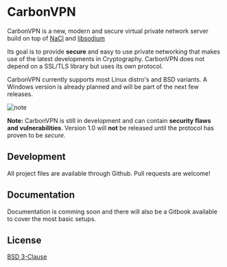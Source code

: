 
# CarbonVPN

CarbonVPN is a new, modern and secure virtual private network server
build on top of [NaCl](http://nacl.cr.yp.to/) and [libsodium](https://github.com/jedisct1/libsodium)

Its goal is to provide **secure** and easy to use private networking that 
makes use of the latest developments in Cryptography.
CarbonVPN does not depend on a SSL/TLS library but uses its own protocol.

CarbonVPN currently supports most Linux distro's and BSD variants.
A Windows version is already planned and will be part of the next few releases.

![note](http://www.corpsnedmanuals.us/images/ned-icon-red-exclamation-point.png "Security note")

**Note:** CarbonVPN is still in development and can contain **security flaws and vulnerabilities**.
Version 1.0 will **not** be released until the protocol has proven to be _secure_.

## Development

All project files are available through Github. Pull requests are welcome!

## Documentation

Documentation is comming soon and there will also be a Gitbook available to
cover the most basic setups.

## License

[BSD 3-Clause](https://github.com/yorickdewid/CarbonVPN/blob/master/LICENSE)

